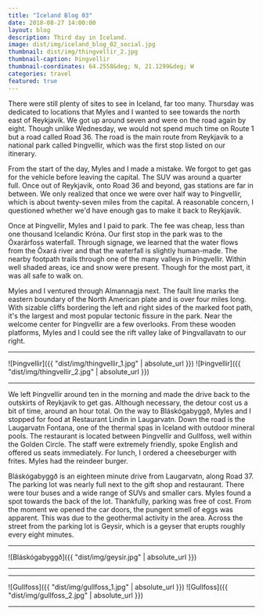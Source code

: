 ```yaml
---
title: "Iceland Blog 03"
date: 2018-08-27 14:00:00
layout: blog
description: Third day in Iceland.
image: dist/img/iceland_blog_02_social.jpg
thumbnail: dist/img/thingvellir_2.jpg
thumbnail-caption: Þingvellir
thumbnail-coordinates: 64.2558&deg; N, 21.1299&deg; W
categories: travel
featured: true
---
```


There were still plenty of sites to see in Iceland, far too many. Thursday was dedicated to locations that Myles and I wanted to see towards the north east of Reykjavik. We got up around seven and were on the road again by eight. Though unlike Wednesday, we would not spend much time on Route 1 but a road called Road 36. The road is the main route from Reykjavik to a national park called Þingvellir, which was the first stop listed on our itinerary.

From the start of the day, Myles and I made a mistake. We forgot to get gas for the vehicle before leaving the capital. The SUV was around a quarter full. Once out of Reykjavik, onto Road 36 and beyond, gas stations are far in between. We only realized that once we were over half way to Þingvellir, which is about twenty-seven miles from the capital. A reasonable concern, I questioned whether we'd have enough gas to make it back to Reykjavik.

Once at Þingvellir, Myles and I paid to park. The fee was cheap, less than one thousand Icelandic Króna. Our first stop in the park was to the Öxarárfoss waterfall. Through signage, we learned that the water flows from the Öxará river and that the waterfall is slightly human-made. The nearby footpath trails through one of the many valleys in Þingvellir. Within well shaded areas, ice and snow were present. Though for the most part, it was all safe to walk on.

Myles and I ventured through Almannagja next. The fault line marks the eastern boundary of the North American plate and is over four miles long. With sizable cliffs bordering the left and right sides of the marked foot path, it's the largest and most popular tectonic fissure in the park. Near the welcome center for Þingvellir are a few overlooks. From these wooden platforms, Myles and I could see the rift valley lake of Þingvallavatn to our right.

---

![Þingvellir]({{ "dist/img/thingvellir_1.jpg" | absolute_url }})
![Þingvellir]({{ "dist/img/thingvellir_2.jpg" | absolute_url }})

---

We left Þingvellir around ten in the morning and made the drive back to the outskirts of Reykjavik to get gas. Although necessary, the detour cost us a bit of time, around an hour total. On the way to Bláskógabyggð, Myles and I stopped for food at Restaurant Lindin in Laugarvatn. Down the road is the Laugarvatn Fontana, one of the thermal spas in Iceland with outdoor mineral pools. The restaurant is located between Þingvellir and Gullfoss, well within the Golden Circle. The staff were extremely friendly, spoke English and offered us seats immediately. For lunch, I ordered a cheeseburger with frites. Myles had the reindeer burger.

Bláskógabyggð is an eighteen minute drive from Laugarvatn, along Road 37. The parking lot was nearly full next to the gift shop and restaurant. There were tour buses and a wide range of SUVs and smaller cars. Myles found a spot towards the back of the lot. Thankfully, parking was free of cost. From the moment we opened the car doors, the pungent smell of eggs was apparent. This was due to the geothermal activity in the area. Across the street from the parking lot is Geysir, which is a geyser that erupts roughly every eight minutes.

---

![Bláskógabyggð]({{ "dist/img/geysir.jpg" | absolute_url }})

---

<!--- Gullfoss --->
---

![Gullfoss]({{ "dist/img/gullfoss_1.jpg" | absolute_url }})
![Gullfoss]({{ "dist/img/gullfoss_2.jpg" | absolute_url }})

---
<!--- More hiking at Bláskógabyggð --->
<!--- Kerið --->
<!--- Pizza at Eld's --->